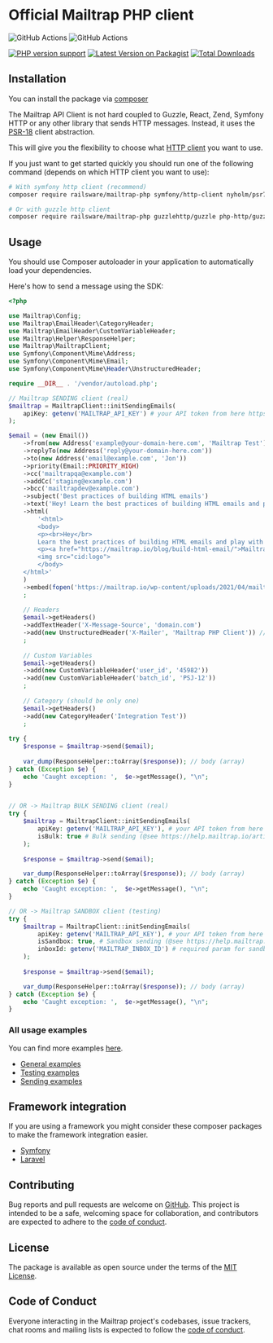 Official Mailtrap PHP client
===============
![GitHub Actions](https://github.com/railsware/mailtrap-php/actions/workflows/ci-phpunit.yml/badge.svg)
![GitHub Actions](https://github.com/railsware/mailtrap-php/actions/workflows/ci-psalm.yaml/badge.svg)

[![PHP version support](https://img.shields.io/packagist/dependency-v/railsware/mailtrap-php/php?style=flat)](https://packagist.org/packages/railsware/mailtrap-php)
[![Latest Version on Packagist](https://img.shields.io/packagist/v/railsware/mailtrap-php.svg?style=flat)](https://packagist.org/packages/railsware/mailtrap-php)
[![Total Downloads](https://img.shields.io/packagist/dt/railsware/mailtrap-php.svg?style=flat)](https://packagist.org/packages/railsware/mailtrap-php)


## Installation
You can install the package via [composer](http://getcomposer.org/)

The Mailtrap API Client is not hard coupled to Guzzle, React, Zend, Symfony HTTP or any other library that sends
HTTP messages. Instead, it uses the [PSR-18](https://www.php-fig.org/psr/psr-18/) client abstraction.

This will give you the flexibility to choose what [HTTP client](https://docs.php-http.org/en/latest/clients.html) you want to use.

If you just want to get started quickly you should run one of the following command (depends on which HTTP client you want to use):
```bash
# With symfony http client (recommend)
composer require railsware/mailtrap-php symfony/http-client nyholm/psr7

# Or with guzzle http client
composer require railsware/mailtrap-php guzzlehttp/guzzle php-http/guzzle7-adapter
```

## Usage
You should use Composer autoloader in your application to automatically load your dependencies. 

Here's how to send a message using the SDK:

```php
<?php

use Mailtrap\Config;
use Mailtrap\EmailHeader\CategoryHeader;
use Mailtrap\EmailHeader\CustomVariableHeader;
use Mailtrap\Helper\ResponseHelper;
use Mailtrap\MailtrapClient;
use Symfony\Component\Mime\Address;
use Symfony\Component\Mime\Email;
use Symfony\Component\Mime\Header\UnstructuredHeader;

require __DIR__ . '/vendor/autoload.php';

// Mailtrap SENDING client (real)
$mailtrap = MailtrapClient::initSendingEmails(
    apiKey: getenv('MAILTRAP_API_KEY') # your API token from here https://mailtrap.io/api-tokens
);

$email = (new Email())
    ->from(new Address('example@your-domain-here.com', 'Mailtrap Test'))
    ->replyTo(new Address('reply@your-domain-here.com'))
    ->to(new Address('email@example.com', 'Jon'))
    ->priority(Email::PRIORITY_HIGH)
    ->cc('mailtrapqa@example.com')
    ->addCc('staging@example.com')
    ->bcc('mailtrapdev@example.com')
    ->subject('Best practices of building HTML emails')
    ->text('Hey! Learn the best practices of building HTML emails and play with ready-to-go templates. Mailtrap’s Guide on How to Build HTML Email is live on our blog')
    ->html(
        '<html>
        <body>
        <p><br>Hey</br>
        Learn the best practices of building HTML emails and play with ready-to-go templates.</p>
        <p><a href="https://mailtrap.io/blog/build-html-email/">Mailtrap’s Guide on How to Build HTML Email</a> is live on our blog</p>
        <img src="cid:logo">
        </body>
    </html>'
    )
    ->embed(fopen('https://mailtrap.io/wp-content/uploads/2021/04/mailtrap-new-logo.svg', 'r'), 'logo', 'image/svg+xml')
    ;
    
    // Headers
    $email->getHeaders()
    ->addTextHeader('X-Message-Source', 'domain.com')
    ->add(new UnstructuredHeader('X-Mailer', 'Mailtrap PHP Client')) // the same as addTextHeader
    ;
    
    // Custom Variables
    $email->getHeaders()
    ->add(new CustomVariableHeader('user_id', '45982'))
    ->add(new CustomVariableHeader('batch_id', 'PSJ-12'))
    ;
    
    // Category (should be only one)
    $email->getHeaders()
    ->add(new CategoryHeader('Integration Test'))
    ;
    
try {
    $response = $mailtrap->send($email);
    
    var_dump(ResponseHelper::toArray($response)); // body (array)
} catch (Exception $e) {
    echo 'Caught exception: ',  $e->getMessage(), "\n";
}


// OR -> Mailtrap BULK SENDING client (real)
try {
    $mailtrap = MailtrapClient::initSendingEmails(
        apiKey: getenv('MAILTRAP_API_KEY'), # your API token from here https://mailtrap.io/api-tokens
        isBulk: true # Bulk sending (@see https://help.mailtrap.io/article/113-sending-streams)
    );
    
    $response = $mailtrap->send($email);

    var_dump(ResponseHelper::toArray($response)); // body (array)
} catch (Exception $e) {
    echo 'Caught exception: ',  $e->getMessage(), "\n";
}

// OR -> Mailtrap SANDBOX client (testing)
try {
    $mailtrap = MailtrapClient::initSendingEmails(
        apiKey: getenv('MAILTRAP_API_KEY'), # your API token from here https://mailtrap.io/api-tokens
        isSandbox: true, # Sandbox sending (@see https://help.mailtrap.io/article/109-getting-started-with-mailtrap-email-testing)
        inboxId: getenv('MAILTRAP_INBOX_ID') # required param for sandbox sending
    );
    
    $response = $mailtrap->send($email);

    var_dump(ResponseHelper::toArray($response)); // body (array)
} catch (Exception $e) {
    echo 'Caught exception: ',  $e->getMessage(), "\n";
}

```

### All usage examples

You can find more examples [here](examples).
* [General examples](examples/general)
* [Testing examples](examples/testing)
* [Sending examples](examples/sending)


## Framework integration

If you are using a framework you might consider these composer packages to make the framework integration easier.

* [Symfony](src/Bridge/Symfony)
* [Laravel](src/Bridge/Laravel)

## Contributing

Bug reports and pull requests are welcome on [GitHub](https://github.com/railsware/mailtrap-php). This project is intended to be a safe, welcoming space for collaboration, and contributors are expected to adhere to the [code of conduct](CODE_OF_CONDUCT.md).

## License

The package is available as open source under the terms of the [MIT License](https://opensource.org/licenses/MIT).

## Code of Conduct

Everyone interacting in the Mailtrap project's codebases, issue trackers, chat rooms and mailing lists is expected to follow the [code of conduct](CODE_OF_CONDUCT.md).
